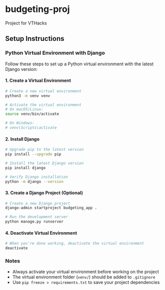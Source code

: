 # budgeting-proj

Project for VTHacks

## Setup Instructions

### Python Virtual Environment with Django

Follow these steps to set up a Python virtual environment with the latest Django version:

#### 1. Create a Virtual Environment
```bash
# Create a new virtual environment
python3 -m venv venv

# Activate the virtual environment
# On macOS/Linux:
source venv/bin/activate

# On Windows:
# venv\Scripts\activate
```

#### 2. Install Django
```bash
# Upgrade pip to the latest version
pip install --upgrade pip

# Install the latest Django version
pip install django

# Verify Django installation
python -m django --version
```

#### 3. Create a Django Project (Optional)
```bash
# Create a new Django project
django-admin startproject budgeting_app .

# Run the development server
python manage.py runserver
```

#### 4. Deactivate Virtual Environment
```bash
# When you're done working, deactivate the virtual environment
deactivate
```

### Notes
- Always activate your virtual environment before working on the project
- The virtual environment folder (`venv/`) should be added to `.gitignore`
- Use `pip freeze > requirements.txt` to save your project dependencies
